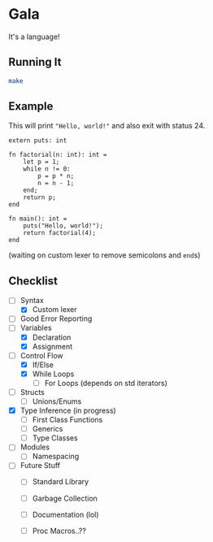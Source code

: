 Gala
====

It's a language!

Running It
----------

```bash
make
```

Example
-------

This will print `"Hello, world!"` and also exit with status 24.

```
extern puts: int

fn factorial(n: int): int =
    let p = 1;
    while n != 0:
        p = p * n;
        n = n - 1;
    end;
    return p;
end

fn main(): int =
    puts("Hello, world!");
    return factorial(4);
end
```

(waiting on custom lexer to remove semicolons and `end`s)

Checklist
---------

- [ ] Syntax
  - [x] Custom lexer
- [ ] Good Error Reporting
- [ ] Variables
  - [x] Declaration
  - [x] Assignment
- [ ] Control Flow
  - [x] If/Else
  - [x] While Loops
    - [ ] For Loops (depends on std iterators)
- [ ] Structs
  - [ ] Unions/Enums
- [x] Type Inference (in progress) 
  - [ ] First Class Functions
  - [ ] Generics
  - [ ] Type Classes
- [ ] Modules
  - [ ] Namespacing
- [ ] Future Stuff
  - [ ] Standard Library
  - [ ] Garbage Collection
  - [ ] Documentation (lol)
  - [ ] Proc Macros..??


